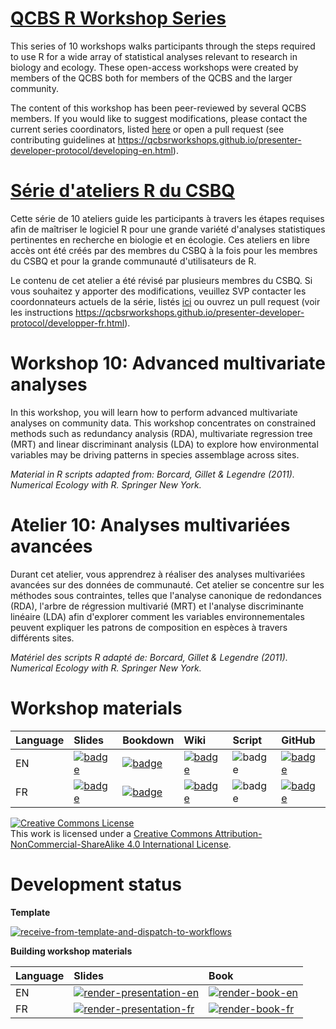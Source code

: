 # [QCBS R Workshop Series](https://wiki.qcbs.ca/r)

This series of 10 workshops walks participants through the steps required to use R for a wide array of statistical analyses relevant to research in biology and ecology. These open-access workshops were created by members of the QCBS both for members of the QCBS and the larger community.

The content of this workshop has been peer-reviewed by several QCBS members. If you would like to suggest modifications, please contact the current series coordinators, listed [here](https://wiki.qcbs.ca/r) or open a pull request (see contributing guidelines at <https://qcbsrworkshops.github.io/presenter-developer-protocol/developing-en.html>).

# [Série d'ateliers R du CSBQ](https://wiki.qcbs.ca/r)

Cette série de 10 ateliers guide les participants à travers les étapes requises afin de maîtriser le logiciel R pour une grande variété d'analyses statistiques pertinentes en recherche en biologie et en écologie. Ces ateliers en libre accès ont été créés par des membres du CSBQ à la fois pour les membres du CSBQ et pour la grande communauté d'utilisateurs de R.

Le contenu de cet atelier a été révisé par plusieurs membres du CSBQ. Si vous souhaitez y apporter des modifications, veuillez SVP contacter les coordonnateurs actuels de la série, listés [ici](https://wiki.qcbs.ca/r) ou ouvrez un pull request (voir les instructions <https://qcbsrworkshops.github.io/presenter-developer-protocol/developper-fr.html>).

# Workshop 10: Advanced multivariate analyses

In this workshop, you will learn how to perform advanced multivariate analyses
on community data. This workshop concentrates on constrained methods such as
redundancy analysis (RDA), multivariate regression tree (MRT) and linear
discriminant analysis (LDA) to explore how environmental variables may be
driving patterns in species assemblage across sites.

*Material in R scripts adapted from: Borcard, Gillet & Legendre (2011). Numerical Ecology with R. Springer New York.*

# Atelier 10: Analyses multivariées avancées

Durant cet atelier, vous apprendrez à réaliser des analyses multivariées
avancées sur des données de communauté. Cet atelier se concentre sur les
méthodes sous contraintes, telles que l'analyse canonique de redondances (RDA),
l'arbre de régression multivarié (MRT) et l'analyse discriminante linéaire (LDA)
afin d'explorer comment les variables environnementales peuvent expliquer les
patrons de composition en espèces à travers différents sites.

*Matériel des scripts R adapté de: Borcard, Gillet & Legendre (2011). Numerical Ecology with R. Springer New York.*

# Workshop materials

Language | Slides | Bookdown | Wiki | Script | GitHub 
:--------|:-------|:-----|:-----|:------ |:-------
EN | [![badge](https://img.shields.io/static/v1?style=flat-square&label=slides&message=10&color=red&logo=html5)](https://qcbsrworkshops.github.io/workshop10/pres-en/workshop10-pres-en.html) | [![badge](https://img.shields.io/static/v1?style=flat-square&label=book&message=10&logo=github)](https://qcbsrworkshops.github.io/workshop10/book-en/index.html) | [![badge](https://img.shields.io/static/v1?style=flat-square&label=wiki&message=10&logo=wikipedia)](https://wiki.qcbs.ca/r_workshop10) | ![badge](https://img.shields.io/static/v1?style=flat-square&label=script&message=10&color=2a50b8&logo=r) | [![badge](https://img.shields.io/static/v1?style=flat-square&label=repo&message=dev&color=6f42c1&logo=github)](https://github.com/QCBSRworkshops/workshop10) 
FR | [![badge](https://img.shields.io/static/v1?style=flat-square&label=diapos&message=10&color=red&logo=html5)](https://qcbsrworkshops.github.io/workshop10/pres-fr/workshop10-pres-fr.html) | [![badge](https://img.shields.io/static/v1?style=flat-square&label=livre&message=10&logo=github)](https://qcbsrworkshops.github.io/workshop10/book-fr/index.html) | [![badge](https://img.shields.io/static/v1?style=flat-square&label=wiki&message=10&logo=wikipedia)](https://wiki.qcbs.ca/r_atelier10) | ![badge](https://img.shields.io/static/v1?style=flat-square&label=script&message=10&color=2a50b8&logo=r) | [![badge](https://img.shields.io/static/v1?style=flat-square&label=repo&message=dev&color=6f42c1&logo=github)](https://github.com/QCBSRworkshops/workshop10) 

<a rel="license" href="http://creativecommons.org/licenses/by-nc-sa/4.0/"><img alt="Creative Commons License" style="border-width:0" src="https://i.creativecommons.org/l/by-nc-sa/4.0/88x31.png" /></a><br />This work is licensed under a <a rel="license" href="http://creativecommons.org/licenses/by-nc-sa/4.0/">Creative Commons Attribution-NonCommercial-ShareAlike 4.0 International License</a>.

# Development status

**Template** 

[![receive-from-template-and-dispatch-to-workflows](https://github.com/QCBSRworkshops/workshop10/workflows/receive-from-template-and-dispatch-to-workflows/badge.svg)](https://github.com/QCBSRworkshops/workshop10/actions?query=workflow%3Areceive-from-template-and-dispatch-to-workflows) 

**Building workshop materials**

Language | Slides | Book
:------- | :----- | :-----
EN  | [![render-presentation-en](https://github.com/QCBSRworkshops/workshop10/workflows/render-presentation-en/badge.svg)](https://github.com/QCBSRworkshops/workshop10/actions?query=workflow%3Arender-presentation-en) | [![render-book-en](https://github.com/QCBSRworkshops/workshop10/workflows/render-book-en/badge.svg)](https://github.com/QCBSRworkshops/workshop10/actions?query=workflow%3Arender-book-en)
FR   | [![render-presentation-fr](https://github.com/QCBSRworkshops/workshop10/workflows/render-presentation-fr/badge.svg)](https://github.com/QCBSRworkshops/workshop10/actions?query=workflow%3Arender-presentation-fr) | [![render-book-fr](https://github.com/QCBSRworkshops/workshop10/workflows/render-book-fr/badge.svg)](https://github.com/QCBSRworkshops/workshop10/actions?query=workflow%3Arender-book-fr)
